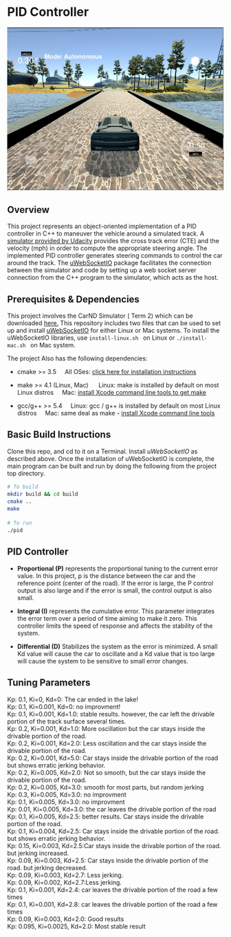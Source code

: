# PID Controller


![](./images/img_prj08.png) 
## Overview
This project represents an object-oriented implementation of a PID controller in C++ to maneuver the vehicle around a simulated track. A [simulator provided by Udacity](https://github.com/udacity/self-driving-car-sim/releases) provides the cross track error (CTE) and the velocity (mph) in order to compute the appropriate steering angle. The implemented PID controller generates steering commands to control the car around the track. The  [uWebSocketIO](https://github.com/uWebSockets/uWebSockets)  package facilitates the connection between the simulator and code by setting up a web socket server connection from the C++ program to the simulator, which acts as the host. 


## Prerequisites & Dependencies

This project involves the CarND Simulator ( Term 2) which can be downloaded [here.](https://github.com/udacity/self-driving-car-sim/releases) This repository includes two files that can be used to set up and install [uWebSocketIO](https://github.com/uWebSockets/uWebSockets) for either Linux or Mac systems.  To install the uWebSocketIO libraries, use `install-linux.sh ` on Linux or `./install-mac.sh ` on Mac system.

The project Also has the following dependencies:

  * cmake >= 3.5
&nbsp;&nbsp;&nbsp;&nbsp;All OSes: [click here for installation instructions](https://cmake.org/install/)<br/>

  * make >= 4.1 (Linux, Mac)
  &nbsp;&nbsp;&nbsp;&nbsp; Linux: make is installed by default on most Linux distros
  &nbsp;&nbsp;&nbsp;&nbsp;Mac: [install Xcode command line tools to get make](https://developer.apple.com/xcode/features/)<br/>
  
  * gcc/g++ >= 5.4
   &nbsp;&nbsp;&nbsp;&nbsp;Linux: gcc / g++ is installed by default on most Linux distros
  &nbsp;&nbsp;&nbsp;&nbsp;Mac: same deal as make - [install Xcode command line tools](https://developer.apple.com/xcode/features/)

## Basic Build Instructions

Clone this repo, and cd to it on a Terminal. Install *uWebSocketIO* as described above. Once the installation of uWebSocketIO is complete, the main program can be built and run by doing the following from the project top directory.
```sh
# To build
mkdir build && cd build
cmake ..
make

# To run
./pid
```
## PID Controller
 
- **Proportional (P)**  represents the proportional tuning to the current error value. In this project, p is the distance between the car and the reference point (center of the road). If the error is large, the P control output is also large and if the error is small, the control output is also small.

 - **Integral (I)** represents the cumulative error. This parameter integrates the error term over a period of time aiming to make it zero. This controller limits the speed of response and affects the stability of the system.
 
  - **Differential (D)**  Stabilizes the system as the error is minimized. A small Kd value will cause the car to oscillate and a Kd value that is too large will cause the system to be sensitive to small error changes.


## Tuning Parameters

Kp: 0.1, Ki=0, Kd=0: The car ended in the lake!  
Kp: 0.1, Ki=0.001, Kd=0: no improvment!  
Kp: 0.1, Ki=0.001, Kd=1.0: stable results. however, the car left the drivable portion of the track surface several times.   
Kp: 0.2, Ki=0.001, Kd=1.0: More oscillation but the car stays inside the drivable portion of the road.   
Kp: 0.2, Ki=0.001, Kd=2.0: Less oscillation and the car stays inside the drivable portion of the road.   
Kp: 0.2, Ki=0.001, Kd=5.0: Car stays inside the drivable portion of the road but shows erratic jerking behavior.  
Kp: 0.2, Ki=0.005, Kd=2.0: Not so smooth, but the car stays inside the drivable portion of the road.  
Kp: 0.2, Ki=0.005, Kd=3.0: smooth for most parts, but random jerking  
Kp: 0.3, Ki=0.005, Kd=3.0: no improvment  
Kp: 0.1, Ki=0.005, Kd=3.0: no improvment  
Kp: 0.01, Ki=0.005, Kd=3.0: the car leaves the drivable portion of the road  
Kp: 0.1, Ki=0.005, Kd=2.5: better results. Car stays inside the drivable portion of the road.  
Kp: 0.1, Ki=0.004, Kd=2.5: Car stays inside the drivable portion of the road. but shows erratic jerking behavior.  
Kp: 0.15, Ki=0.003, Kd=2.5:Car stays inside the drivable portion of the road. but jerking increased.  
Kp: 0.09, Ki=0.003, Kd=2.5: Car stays inside the drivable portion of the road. but jerking decreased.  
Kp: 0.09, Ki=0.003, Kd=2.7: Less jerking.  
Kp: 0.09, Ki=0.002, Kd=2.7:Less jerking.  
Kp: 0.1, Ki=0.001, Kd=2.4: car leaves the drivable portion of the road a few times  
Kp: 0.1, Ki=0.001, Kd=2.8: car leaves the drivable portion of the road a few times  
Kp: 0.09, Ki=0.003, Kd=2.0: Good results  
Kp: 0.095, Ki=0.0025, Kd=2.0: Most stable result  
